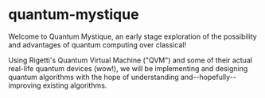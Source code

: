 # quantum-mystique
Welcome to Quantum Mystique, an early stage exploration of the possibility and advantages of quantum computing over classical!

Using Rigetti's Quantum Virtual Machine ("QVM") and some of their actual real-life quantum devices (wow!), we will be
implementing and designing quantum algorithms with the hope of understanding and--hopefully--improving existing algorithms. 
